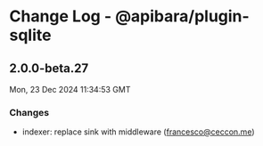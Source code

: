 # Change Log - @apibara/plugin-sqlite

<!-- This log was last generated on Mon, 23 Dec 2024 11:34:53 GMT and should not be manually modified. -->

<!-- Start content -->

## 2.0.0-beta.27

Mon, 23 Dec 2024 11:34:53 GMT

### Changes

- indexer: replace sink with middleware (francesco@ceccon.me)
